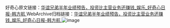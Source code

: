 好奇心原文链接：[华谊兄弟半年业绩预告，投资比主营业务还赚钱_娱乐_好奇心日报-韩方航 ](https://www.qdaily.com/articles/12082.html)
WebArchive归档链接：[华谊兄弟半年业绩预告，投资比主营业务还赚钱_娱乐_好奇心日报-韩方航 ](http://web.archive.org/web/20190623171854/https://www.qdaily.com/articles/12082.html)
![image](http://ww3.sinaimg.cn/large/007d5XDply1g3wje7qz04j30u03e87wh)
